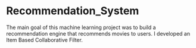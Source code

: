 # Recommendation_System
The main goal of this machine learning project was to build a recommendation engine that recommends movies to users. I developed an Item Based Collaborative Filter.
